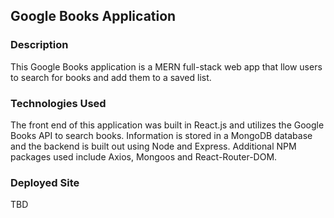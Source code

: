 ## Google Books Application

### Description
This Google Books application is a MERN full-stack web app that llow users to search for books and add them to a saved list.

### Technologies Used

The front end of this application was built in React.js and utilizes the Google Books API to search books. Information is stored in a MongoDB database and the backend is built out using Node and Express.  Additional NPM packages used include Axios, Mongoos and React-Router-DOM.

### Deployed Site
TBD
